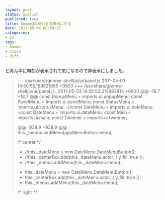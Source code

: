 ```yaml
---
layout: post
status: publish
published: true
title: Gnome3の時計を非表示にする
date: 2011-05-04 08:59:17
categories:
- pc
tags:
- Gnome
- Clock
- diff
---
```

ど真ん中に時刻が表示されて気になるので非表示にしました。
<blockquote>--- /usr/share/gnome-shell/js/ui/panel.js 2011-05-03 14:50:55.169821856 +0900
+++ /usr/share/gnome-shell/js/ui/panel.js_ 2011-05-03 14:55:52.213983414 +0900
@@ -18,7 +18,7 @@
const PopupMenu = imports.ui.popupMenu;
const PanelMenu = imports.ui.panelMenu;
const StatusMenu = imports.ui.statusMenu;
-//const DateMenu = imports.ui.dateMenu;
+const DateMenu = imports.ui.dateMenu;
const Main = imports.ui.main;
const Tweener = imports.ui.tweener;

@@ -938,9 +938,9 @@
this._menus.addMenu(appMenuButton.menu);

/* center */
- //this._dateMenu = new DateMenu.DateMenuButton();
- //this._centerBox.add(this._dateMenu.actor, { y_fill: true });
- //this._menus.addMenu(this._dateMenu.menu);
+ this._dateMenu = new DateMenu.DateMenuButton();
+ this._centerBox.add(this._dateMenu.actor, { y_fill: true });
+ this._menus.addMenu(this._dateMenu.menu);

/* right */</blockquote>
